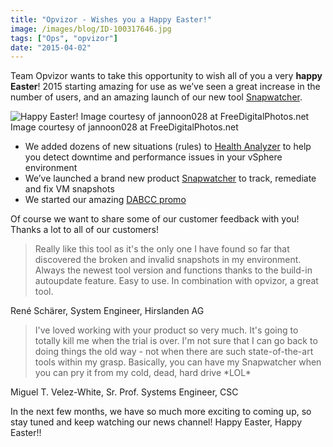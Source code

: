 ```yaml
---
title: "Opvizor - Wishes you a Happy Easter!"
image: /images/blog/ID-100317646.jpg
tags: ["Ops", "opvizor"]
date: "2015-04-02"
---
```


Team Opvizor wants to take this opportunity to wish all of you a very **happy Easter**! 2015 starting amazing for use as we’ve seen a great increase in the number of users, and an amazing launch of our new tool [Snapwatcher](http://try.opvizor.com/snapwatcherent).

![Happy Easter! Image courtesy of jannoon028 at FreeDigitalPhotos.net](/images/blog/ID-100317646.jpg) Image courtesy of jannoon028 at FreeDigitalPhotos.net

- We added dozens of new situations (rules) to [Health Analyzer](https://www.opvizor.com/register) to help you detect downtime and performance issues in your vSphere environment
- We’ve launched a brand new product [Snapwatcher](http://try.opvizor.com/snapwatcherent) to track, remediate and fix VM snapshots
- We started our amazing [DABCC promo](http://try.opvizor.com/dabcc)

Of course we want to share some of our customer feedback with you! Thanks a lot to all of our customers!

> Really like this tool as it's the only one I have found so far that discovered the broken and invalid snapshots in my environment. Always the newest tool version and functions thanks to the build-in autoupdate feature. Easy to use. In combination with opvizor, a great tool.

René Schärer, System Engineer, Hirslanden AG

> I've loved working with your product so very much. It's going to totally kill me when the trial is over. I'm not sure that I can go back to doing things the old way - not when there are such state-of-the-art tools within my grasp. Basically, you can have my Snapwatcher when you can pry it from my cold, dead, hard drive \*LOL\*

Miguel T. Velez-White, Sr. Prof. Systems Engineer, CSC

In the next few months, we have so much more exciting to coming up, so stay tuned and keep watching our news channel! Happy Easter, Happy Easter!!
